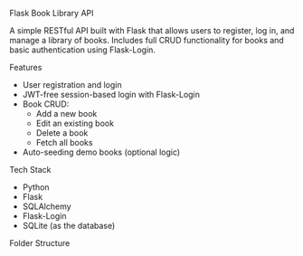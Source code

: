 Flask Book Library API

A simple RESTful API built with Flask that allows users to register, log in, and manage a library of books. Includes full CRUD functionality for books and basic authentication using Flask-Login.

Features
- User registration and login
- JWT-free session-based login with Flask-Login
- Book CRUD:
  - Add a new book
  - Edit an existing book
  - Delete a book
  - Fetch all books
- Auto-seeding demo books (optional logic)

Tech Stack
- Python 
- Flask
- SQLAlchemy
- Flask-Login
- SQLite (as the database)

Folder Structure

